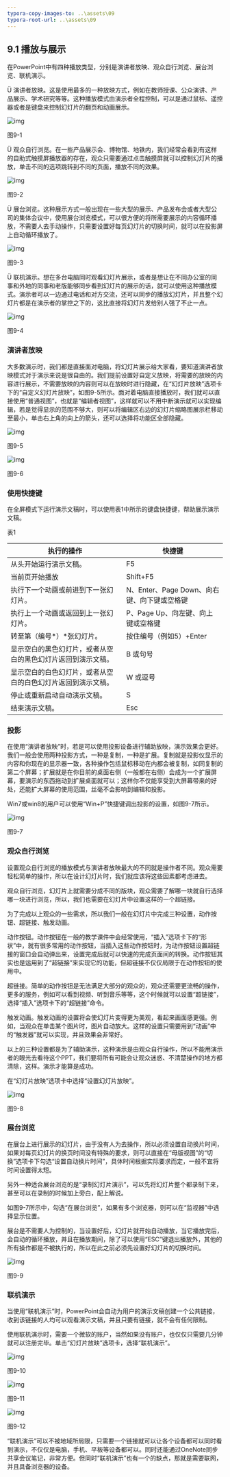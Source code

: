 ```yaml
---
typora-copy-images-to: ..\assets\09
typora-root-url: ..\assets\09
---
```


## **9.1**  **播放与展示**

在PowerPoint中有四种播放类型，分别是演讲者放映、观众自行浏览、展台浏览、联机演示。

Ü  演讲者放映。这是使用最多的一种放映方式，例如在教师授课、公众演讲、产品展示、学术研究等等。这种播放模式由演示者全程控制，可以是通过鼠标、遥控器或者是键盘来控制幻灯片的翻页和动画展示。

![img](/assets/09/image001.jpg)

图9-1

Ü  观众自行浏览。在一些产品展示会、博物馆、地铁内，我们经常会看到有这样的自助式触摸屏播放器的存在，观众只需要通过点击触摸屏就可以控制幻灯片的播放，单击不同的选项跳转到不同的页面，播放不同的效果。

![img](/assets/09/image002.jpg)

图9-2

Ü  展台浏览。这种展示方式一般出现在一些大型的展示、产品发布会或者大型公司的集体会议中，使用展台浏览模式，可以很方便的将所需要展示的内容循环播放，不需要人去手动操作，只需要设置好每页幻灯片的切换时间，就可以在投影屏上自动循环播放了。

![img](/assets/09/image003.jpg)

图9-3

Ü  联机演示。想在多台电脑同时观看幻灯片展示，或者是想让在不同办公室的同事和外地的同事和老版能够同步看到幻灯片的展示的话，就可以使用这种播放模式。演示者可以一边通过电话和对方交流，还可以同步的播放幻灯片，并且整个幻灯片都是在演示者的掌控之下的，这比直接将幻灯片发给别人强了不止一点。

![img](/assets/09/image004.jpg)

图9-4

### **演讲者放映**

大多数演示时，我们都是直接面对电脑，将幻灯片展示给大家看，要知道演讲者放映模式对于演示来说是很自由的。我们提前设置好自定义放映，将需要的放映的内容进行展示，不需要放映的内容则可以在放映时进行隐藏，在“幻灯片放映”选项卡下的“自定义幻灯片放映”，如图9-5所示。面对着电脑直接播放时，我们就可以直接使用“普通视图”，也就是“编辑者视图”，这样就可以不用中断演示就可以实现编辑，若是觉得显示的范围不够大，则可以将编辑区右边的幻灯片缩略图展示栏移动至最小，单击右上角的向上的箭头，还可以选择将功能区全部隐藏。

![img](/assets/09/image005.png)

图9-5

![img](/assets/09/image006.jpg)

图9-6

### **使用快捷键**

在全屏模式下运行演示文稿时，可以使用表1中所示的键盘快捷键，帮助展示演示文稿。

表1

| **执行的操作**                                               | **快捷键**                                  |
| ------------------------------------------------------------ | ------------------------------------------- |
| 从头开始运行演示文稿。                                       | F5                                          |
| 当前页开始播放                                               | Shift+F5                                    |
| 执行下一个动画或前进到下一张幻灯片。                         | N、Enter、Page Down、向右键、向下键或空格键 |
| 执行上一个动画或返回到上一张幻灯片。                         | P、Page Up、向左键、向上键或空格键          |
| 转至第（编号*）*张幻灯片。                                   | 按住编号（例如5）+Enter                     |
| 显示空白的黑色幻灯片，或者从空白的黑色幻灯片返回到演示文稿。 | B 或句号                                    |
| 显示空白的白色幻灯片，或者从空白的白色幻灯片返回到演示文稿。 | W 或逗号                                    |
| 停止或重新启动自动演示文稿。                                 | S                                           |
| 结束演示文稿。                                               | Esc                                         |

### **投影**

在使用“演讲者放映”时，若是可以使用投影设备进行辅助放映，演示效果会更好。我们一般会使用两种投影方式，一种是复制，一种是扩展。复制就是投影仪显示的内容和你现在的显示器一致，各种操作包括鼠标移动在内都会被复制，如同复制的第二个屏幕；扩展就是在你目前的桌面右侧（一般都在右侧）会成为一个扩展屏幕，要演示的东西拖动到扩展桌面就可以；这样你不仅能享受到大屏幕带来的好处，还能扩大屏幕的使用范围，丝毫不会影响到编辑和投影。

Win7或win8的用户可以使用“Win+P”快捷键调出投影的设置，如图9-7所示。

![img](/assets/09/image007.jpg)

图9-7

### **观众自行浏览**

设置观众自行浏览的播放模式与演讲者放映最大的不同就是操作者不同。观众需要轻松简单的操作，所以在设计幻灯片时，我们就应该将这些因素都考虑进去。

观众自行浏览，幻灯片上就需要分成不同的版块，观众需要了解哪一块就自行选择哪一块进行浏览，所以，我们也需要在幻灯片中设置这样的一个超链接。

为了完成以上观众的一些需求，所以我们一般在幻灯片中完成三种设置，动作按钮、超链接、触发动画。

动作按钮。动作按钮在一般的教学课件中会经常使用，“插入”选项卡下的“形状”中，就有很多常用的动作按钮，当插入这些动作按钮时，为动作按钮设置超链接的窗口会自动弹出来，设置完成后就可以快速的完成页面间的转换。动作按钮其实也是运用到了“超链接”来实现它的功能，但超链接不仅仅局限于在动作按钮的使用中。

超链接。简单的动作按钮是无法满足大部分的观众的，观众还需要更流畅的操作，更多的服务，例如可以看到视频、听到音乐等等，这个时候就可以设置“超链接”，选择“插入”选项卡下的“超链接”命令。

触发动画。触发动画的设置将会使幻灯片变得更为美观，看起来画面感更强。例如，当观众在单击某个图片时，图片自动放大。这样的设置只需要用到“动画”中的“触发器”就可以实现，并且效果会非常好。

以上的三种设置都是为了辅助演示，这种演示是由观众自行操作，所以不能用演示者的眼光去看待这个PPT，我们要将所有可能会让观众迷惑、不清楚操作的地方都清除，这样。演示才能算是成功。

在“幻灯片放映”选项卡中选择“设置幻灯片放映”。

![img](/assets/09/image008.png)

图9-8

### **展台浏览**

在展台上进行展示的幻灯片，由于没有人为去操作，所以必须设置自动换片时间，如果对每页幻灯片的换页时间没有特殊的要求，则可以直接在“母版视图”的“切换”选项卡下勾选“设置自动换片时间”，具体时间根据实际要求而定，一般不宜将时间设置得太短。

另外一种适合展台浏览的是“录制幻灯片演示”，可以先将幻灯片整个都录制下来，甚至可以在录制的时候加上旁白，配上解说。

如图9-7所示中，勾选“在展台浏览”，如果有多个浏览器，则可以在“监视器”中选择显示位置。

展台是不需要人为控制的，当设置好后，幻灯片就开始自动播放，当它播放完后，会自动的循环播放，并且在播放期间，除了可以使用“ESC”键退出播放外，其他的所有操作都是不被执行的，所以在此之前必须先设置好幻灯片的切换时间。

![img](/assets/09/image009.png)

图9-9

### **联机演示**

当使用“联机演示”时，PowerPoint会自动为用户的演示文稿创建一个公共链接，收到该链接的人均可以观看演示文稿，并且只要有链接，就不会有任何限制。

使用联机演示时，需要一个微软的账户，当然如果没有账户，也仅仅只需要几分钟就可以注册完毕。单击“幻灯片放映”选项卡，选择“联机演示”。

![img](/assets/09/image010.png)

图9-10

![img](/assets/09/image011.jpg)

图9-11

![img](/assets/09/image012.jpg)

图9-12

“联机演示”可以不被地域所局限，只需要一个链接就可以让各个设备都可以同时看到演示，不仅仅是电脑，手机、平板等设备都可以。同时还能通过OneNote同步共享会议笔记，非常方便。但同时“联机演示”也有一个的缺点，那就是需要联网，并且具备浏览器的设备。